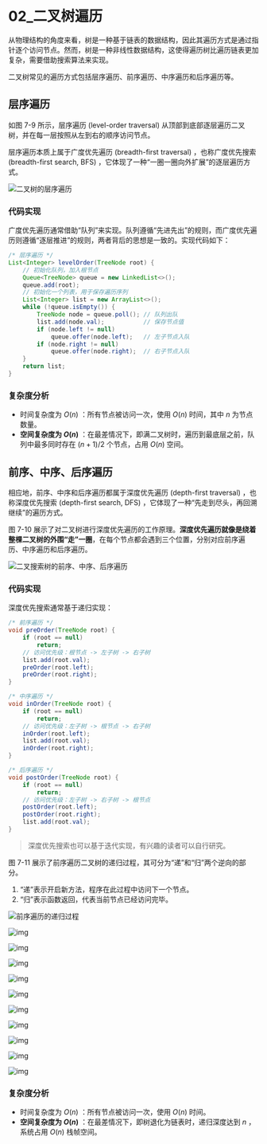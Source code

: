 # 02_二叉树遍历

从物理结构的角度来看，树是一种基于链表的数据结构，因此其遍历方式是通过指针逐个访问节点。然而，树是一种非线性数据结构，这使得遍历树比遍历链表更加复杂，需要借助搜索算法来实现。

二叉树常见的遍历方式包括层序遍历、前序遍历、中序遍历和后序遍历等。

## 层序遍历

如图 7-9 所示，层序遍历 (level-order traversal) 从顶部到底部逐层遍历二叉树，并在每一层按照从左到右的顺序访问节点。

层序遍历本质上属于广度优先遍历 (breadth-first traversal) ，也称广度优先搜索 (breadth-first search, BFS) ，它体现了一种“一圈一圈向外扩展”的逐层遍历方式。

![二叉树的层序遍历](https://cdn.jsdelivr.net/gh/ZL85/ImageBed@main/202404031545656.png)

### 代码实现

广度优先遍历通常借助“队列”来实现。队列遵循“先进先出”的规则，而广度优先遍历则遵循“逐层推进”的规则，两者背后的思想是一致的。实现代码如下：

```java
/* 层序遍历 */
List<Integer> levelOrder(TreeNode root) {
    // 初始化队列，加入根节点
    Queue<TreeNode> queue = new LinkedList<>();
    queue.add(root);
    // 初始化一个列表，用于保存遍历序列
    List<Integer> list = new ArrayList<>();
    while (!queue.isEmpty()) {
        TreeNode node = queue.poll(); // 队列出队
        list.add(node.val);           // 保存节点值
        if (node.left != null)
            queue.offer(node.left);   // 左子节点入队
        if (node.right != null)
            queue.offer(node.right);  // 右子节点入队
    }
    return list;
}
```

### 复杂度分析

- 时间复杂度为 $O(n)$ ：所有节点被访问一次，使用 $O(n)$ 时间，其中 $n$ 为节点数量。
- **空间复杂度为 $O(n)$** ：在最差情况下，即满二叉树时，遍历到最底层之前，队列中最多同时存在 $(n+1)/2$ 个节点，占用 $O(n)$ 空间。

## 前序、中序、后序遍历

相应地，前序、中序和后序遍历都属于深度优先遍历 (depth-first traversal) ，也称深度优先搜索 (depth-first search, DFS) ，它体现了一种“先走到尽头，再回溯继续”的遍历方式。

图 7-10 展示了对二叉树进行深度优先遍历的工作原理。**深度优先遍历就像是绕着整棵二叉树的外围“走”一圈**，在每个节点都会遇到三个位置，分别对应前序遍历、中序遍历和后序遍历。

![二叉搜索树的前序、中序、后序遍历](https://cdn.jsdelivr.net/gh/ZL85/ImageBed@main/202404031544494.png)

### 代码实现

深度优先搜索通常基于递归实现：

```java
/* 前序遍历 */
void preOrder(TreeNode root) {
    if (root == null)
        return;
    // 访问优先级：根节点 -> 左子树 -> 右子树
    list.add(root.val);
    preOrder(root.left);
    preOrder(root.right);
}

/* 中序遍历 */
void inOrder(TreeNode root) {
    if (root == null)
        return;
    // 访问优先级：左子树 -> 根节点 -> 右子树
    inOrder(root.left);
    list.add(root.val);
    inOrder(root.right);
}

/* 后序遍历 */
void postOrder(TreeNode root) {
    if (root == null)
        return;
    // 访问优先级：左子树 -> 右子树 -> 根节点
    postOrder(root.left);
    postOrder(root.right);
    list.add(root.val);
}
```

> 深度优先搜索也可以基于迭代实现，有兴趣的读者可以自行研究。

图 7-11 展示了前序遍历二叉树的递归过程，其可分为“递”和“归”两个逆向的部分。

1. “递”表示开启新方法，程序在此过程中访问下一个节点。
2. “归”表示函数返回，代表当前节点已经访问完毕。

![前序遍历的递归过程](https://cdn.jsdelivr.net/gh/ZL85/ImageBed@main/202404031544701.png)

![img](https://cdn.jsdelivr.net/gh/ZL85/ImageBed@main/202404031548196.png)

![img](https://cdn.jsdelivr.net/gh/ZL85/ImageBed@main/202404031551985.png)

![img](https://cdn.jsdelivr.net/gh/ZL85/ImageBed@main/202404031551242.png)

![img](https://cdn.jsdelivr.net/gh/ZL85/ImageBed@main/202404031551110.png)

![img](https://cdn.jsdelivr.net/gh/ZL85/ImageBed@main/202404031551710.png)

![img](https://cdn.jsdelivr.net/gh/ZL85/ImageBed@main/202404031552472.png)

![img](https://cdn.jsdelivr.net/gh/ZL85/ImageBed@main/202404031552164.png)

![img](https://cdn.jsdelivr.net/gh/ZL85/ImageBed@main/202404031552305.png)

![img](https://cdn.jsdelivr.net/gh/ZL85/ImageBed@main/202404031553599.png)

![img](https://cdn.jsdelivr.net/gh/ZL85/ImageBed@main/202404031553997.png)

### 复杂度分析

- 时间复杂度为 $O(n)$ ：所有节点被访问一次，使用 $O(n)$ 时间。
- **空间复杂度为 $O(n)$** ：在最差情况下，即树退化为链表时，递归深度达到 $n$ ，系统占用 $O(n)$ 栈帧空间。